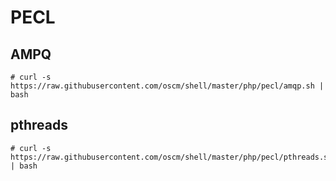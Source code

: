 PECL
====

AMPQ
----
    # curl -s https://raw.githubusercontent.com/oscm/shell/master/php/pecl/amqp.sh | bash

pthreads
--------
    # curl -s https://raw.githubusercontent.com/oscm/shell/master/php/pecl/pthreads.sh | bash
